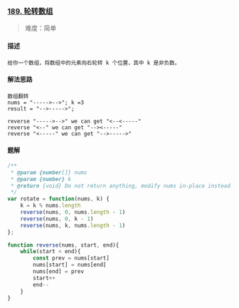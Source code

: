 ### [189. 轮转数组](https://leetcode.cn/problems/rotate-array/)

> 难度：简单

#### 描述
```
给你一个数组，将数组中的元素向右轮转 k 个位置，其中 k 是非负数。
```

#### 解法思路
```
数组翻转
nums = "----->-->"; k =3
result = "-->----->";

reverse "----->-->" we can get "<--<-----"
reverse "<--" we can get "--><-----"
reverse "<-----" we can get "-->----->"
```

#### 题解

```JavaScript
/**
 * @param {number[]} nums
 * @param {number} k
 * @return {void} Do not return anything, modify nums in-place instead.
 */
var rotate = function(nums, k) {
    k = k % nums.length
    reverse(nums, 0, nums.length - 1)
    reverse(nums, 0, k - 1)
    reverse(nums, k, nums.length - 1)
};

function reverse(nums, start, end){
    while(start < end){
        const prev = nums[start]
        nums[start] = nums[end]
        nums[end] = prev
        start++
        end--
    }
}
```
